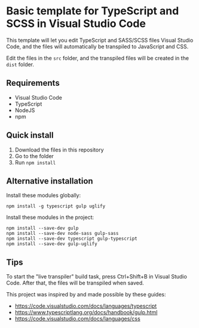 # Basic template for TypeScript and SCSS in Visual Studio Code

This template will let you edit TypeScript and SASS/SCSS files Visual Studio Code,
and the files will automatically be transpiled to JavaScript and CSS.

Edit the files in the `src` folder, and the transpiled files will be created
in the `dist` folder.

## Requirements

- Visual Studio Code
- TypeScript
- NodeJS
- npm

## Quick install

1. Download the files in this repository
2. Go to the folder
3. Run `npm install`

## Alternative installation

Install these modules globally:

    npm install -g typescript gulp uglify

Install these modules in the project:

    npm install --save-dev gulp
    npm install --save-dev node-sass gulp-sass
    npm install --save-dev typescript gulp-typescript
    npm install --save-dev gulp-uglify

## Tips

To start the "live transpiler" build task, press Ctrl+Shift+B in Visual Studio Code.
After that, the files will be transpiled when saved.

This project was inspired by and made possible by these guides:

* https://code.visualstudio.com/docs/languages/typescript
* https://www.typescriptlang.org/docs/handbook/gulp.html
* https://code.visualstudio.com/docs/languages/css
